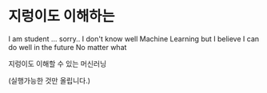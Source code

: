# 지렁이도 이해하는 

I am student ... sorry.. 
I don't know well Machine Learning but 
I believe I can do well in the future No matter what


지렁이도 이해할 수 있는 머신러닝 

(실행가능한 것만 올립니다.)
